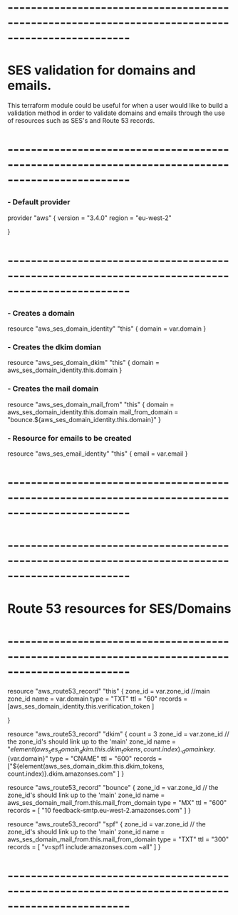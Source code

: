 # -------------------------------------------------------------------------------------------------
# SES validation for domains and emails.

This terraform module could be useful for when a user would like to build a validation method in order to
validate domains and emails through the use of resources such as SES's and Route 53 records.
# -------------------------------------------------------------------------------------------------
### - Default provider
provider "aws" {
  version = "3.4.0"
  region  = "eu-west-2"

}

# -------------------------------------------------------------------------------------------------
### - Creates a domain
resource "aws_ses_domain_identity" "this" {
domain = var.domain
}

### - Creates the dkim domian
resource "aws_ses_domain_dkim" "this" {
  domain = aws_ses_domain_identity.this.domain
}

### - Creates the mail domain
resource "aws_ses_domain_mail_from" "this" {
  domain           = aws_ses_domain_identity.this.domain
  mail_from_domain = "bounce.${aws_ses_domain_identity.this.domain}"
}

### - Resource for emails to be created
resource "aws_ses_email_identity" "this" {
email = var.email
}
# -------------------------------------------------------------------------------------------------


# -------------------------------------------------------------------------------------------------
# Route 53 resources for SES/Domains
# -------------------------------------------------------------------------------------------------
resource "aws_route53_record" "this" {
  zone_id = var.zone_id //main zone_id
  name    = var.domain
  type    = "TXT"
  ttl     = "60"
  records = [aws_ses_domain_identity.this.verification_token
  ]

}

resource "aws_route53_record" "dkim" {
  count   = 3
  zone_id = var.zone_id // the zone_id's should link up to the 'main' zone_id
  name    = "${element(aws_ses_domain_dkim.this.dkim_tokens, count.index)}._domainkey.${var.domain}"
  type    = "CNAME"
  ttl     = "600"
  records = ["${element(aws_ses_domain_dkim.this.dkim_tokens, count.index)}.dkim.amazonses.com"
  ]
}

resource "aws_route53_record" "bounce" {
  zone_id = var.zone_id // the zone_id's should link up to the 'main' zone_id
  name    = aws_ses_domain_mail_from.this.mail_from_domain
  type    = "MX"
  ttl     = "600"
  records = [
    "10 feedback-smtp.eu-west-2.amazonses.com"
  ]
}

resource "aws_route53_record" "spf" {
  zone_id = var.zone_id // the zone_id's should link up to the 'main' zone_id
  name    = aws_ses_domain_mail_from.this.mail_from_domain
  type    = "TXT"
  ttl     = "300"
  records = [
    "v=spf1 include:amazonses.com ~all"
  ]
}
# -------------------------------------------------------------------------------------------------
